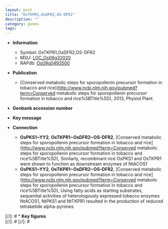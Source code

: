 ```yaml
---
layout: post
title: "OsTKPR1,OsDFR2,OS-DFR2"
description: ""
category: genes
tags: 
---
```


* **Information**  
    + Symbol: OsTKPR1,OsDFR2,OS-DFR2  
    + MSU: [LOC_Os09g32020](http://rice.plantbiology.msu.edu/cgi-bin/ORF_infopage.cgi?orf=LOC_Os09g32020)  
    + RAPdb: [Os09g0493500](http://rapdb.dna.affrc.go.jp/viewer/gbrowse_details/irgsp1?name=Os09g0493500)  

* **Publication**  
    + [Conserved metabolic steps for sporopollenin precursor formation in tobacco and rice](http://www.ncbi.nlm.nih.gov/pubmed?term=Conserved metabolic steps for sporopollenin precursor formation in tobacco and rice%5BTitle%5D), 2013, Physiol Plant.

* **Genbank accession number**  

* **Key message**  

* **Connection**  
    + __OsPKS1~YY2__, __OsTKPR1~OsDFR2~OS-DFR2__, [Conserved metabolic steps for sporopollenin precursor formation in tobacco and rice](http://www.ncbi.nlm.nih.gov/pubmed?term=Conserved metabolic steps for sporopollenin precursor formation in tobacco and rice%5BTitle%5D), Similarly, recombinant rice OsPKS1 and OsTKPR1 were shown to function as downstream enzymes of NtACOS1
    + __OsPKS1~YY2__, __OsTKPR1~OsDFR2~OS-DFR2__, [Conserved metabolic steps for sporopollenin precursor formation in tobacco and rice](http://www.ncbi.nlm.nih.gov/pubmed?term=Conserved metabolic steps for sporopollenin precursor formation in tobacco and rice%5BTitle%5D), Using fatty acids as starting substrates, sequential activities of heterologously expressed tobacco enzymes NtACOS1, NtPKS1 and NtTKPR1 resulted in the production of reduced tetraketide alpha-pyrones

[//]: # * **Key figures**  
[//]: # 
[//]: # 
